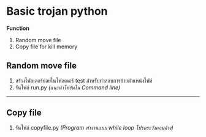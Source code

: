 # Basic trojan python
**Function**
1. Random move file
2. Copy file for kill memory

## Random move file
1. สร้างโฟลเดอร์ย่อยในโฟลเดอร์ test สำหรับทำสอบการย้ายตำแหน่งไฟล์
2. รันไฟล์ run.py *(แนะนำให้รันใน Command line)*

---
## Copy file
1. รันไฟล์ copyfile.py *(Program ทำงานแบบ while loop โปรดระวังคอมค้าง)*